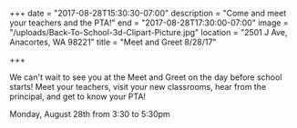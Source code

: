 +++
date = "2017-08-28T15:30:30-07:00"
description = "Come and meet your teachers and the PTA!"
end = "2017-08-28T17:30:00-07:00"
image = "/uploads/Back-To-School-3d-Clipart-Picture.jpg"
location = "2501 J Ave, Anacortes, WA 98221"
title = "Meet and Greet  8/28/17"

+++


We can't wait to see you at the Meet and Greet on the day before school starts! Meet your teachers, visit your new classrooms, hear from the principal, and get to know your PTA!

Monday, August 28th from 3:30 to 5:30pm